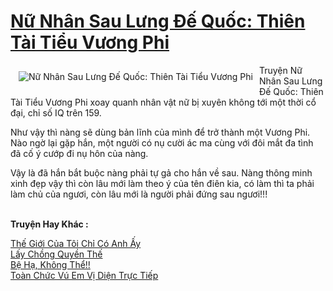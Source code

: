 <a href="https://utruyen.com/nu-nhan-sau-lung-de-quoc-thien-tai-tieu-vuong-phi/11257/" title="Nữ Nhân Sau Lưng Đế Quốc: Thiên Tài Tiểu Vương Phi"><h1>Nữ Nhân Sau Lưng Đế Quốc: Thiên Tài Tiểu Vương Phi</h1></a><div style="display:table"><img align="right" style="float: left; padding: 10px;" src="https://utruyen.com/images/story/200x260/nu-nhan-sau-lung-de-quoc-thien-tai-tieu-vuong-phi.jpg" alt="Nữ Nhân Sau Lưng Đế Quốc: Thiên Tài Tiểu Vương Phi">Truyện Nữ Nhân Sau Lưng Đế Quốc: Thiên Tài Tiểu Vương Phi xoay quanh nhân vật nữ bị xuyên không tới một thời cổ đại, chỉ số IQ trên 159.<p></p>Như vậy thì nàng sẽ dùng bản lĩnh của mình để trở thành một Vương Phi. Nào ngờ lại gặp hắn, một người có nụ cười ác ma cùng với đôi mắt đa tình đã cố ý cướp đi nụ hôn của nàng.<p></p>Vậy là đã hắn bắt buộc nàng phải tự gả cho hắn về sau. Nàng thông minh xinh đẹp vậy thì còn lâu mới làm theo ý của tên điên kia, có làm thì ta phải làm chủ của ngươi, còn lâu mới là người phải đứng sau ngươi!!!</div><p><br><b>Truyện Hay Khác :</b></p><a href="https://utruyen.com/the-gioi-cua-toi-chi-co-anh-ay/17692/" alt="Thế Giới Của Tôi Chỉ Có Anh Ấy">Thế Giới Của Tôi Chỉ Có Anh Ấy</a><br/><a href="https://github.com/quanluxury/ngontinhhot/tree/master/truyenhay/18993/" alt="Lấy Chồng Quyền Thế">Lấy Chồng Quyền Thế</a><br/><a href="https://truyenngontinhay.wordpress.com/2019/10/03/be-ha-khong-the/" alt="Bệ Hạ, Không Thể!!">Bệ Hạ, Không Thể!!</a><br/><a href="https://dammyh.wordpress.com/2019/11/07/toan-chuc-vu-em-vi-dien-truc-tiep/" alt="Toàn Chức Vú Em Vị Diện Trực Tiếp">Toàn Chức Vú Em Vị Diện Trực Tiếp</a><br/>